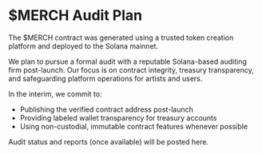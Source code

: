 # $MERCH Audit Plan

The $MERCH contract was generated using a trusted token creation platform and deployed to the Solana mainnet.

We plan to pursue a formal audit with a reputable Solana-based auditing firm post-launch. Our focus is on contract integrity, treasury transparency, and safeguarding platform operations for artists and users.

In the interim, we commit to:
- Publishing the verified contract address post-launch
- Providing labeled wallet transparency for treasury accounts
- Using non-custodial, immutable contract features whenever possible

Audit status and reports (once available) will be posted here.
